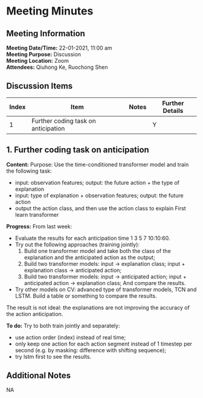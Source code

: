 # Meeting Minutes
## Meeting Information
**Meeting Date/Time:** 22-01-2021, 11:00 am <br>
**Meeting Purpose:** Discussion <br>
**Meeting Location:** Zoom <br>
**Attendees:** Qiuhong Ke, Ruochong Shen


## Discussion Items
Index | Item | Notes | Further Details |
---- | ---- | ---- | ---- |
1 | Further coding task on anticipation |  | Y |

## 1. Further coding task on anticipation
**Content:** 
Purpose: Use the time-conditioned transformer model and train the following task: 
- input:  observation features; output: the future action + the type of explanation
- input:  type of explanation + observation features; output: the future action
- output the action class, and then use the action class to explain First learn transformer

**Progress:** 
From last week:
- Evaluate the results for each anticipation time 1 3 5 7 10:10:60.
- Try out the following approaches (training jointly):
  1. Build one transformer model and take both the class of the explanation and the anticipated action as the output;
  2. Build two transformer models: input -> explanation class; input + explanation class -> anticipated action;
  3. Build two transformer models: input -> anticipated action; input + anticipated action -> explanation class;
  And compare the results.
- Try other models on CV: advanced type of transformer models, TCN and LSTM. Build a table or something to compare the results.

The result is not ideal: the explanations are not improving the accuracy of the action anticipation.

**To do:** 
Try to both train jointly and separately:
- use action order (index) instead of real time;
- only keep one action for each action segment instead of 1 timestep per second (e.g. by masking: difference with shifting sequence);
- try lstm first to see the results.

 
## Additional Notes
NA

